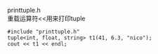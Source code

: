 printtuple.h   
重载运算符<<用来打印tuple
```
#include "printtuple.h"  
tuple<int, float, string> t1(41, 6.3, "nico");  
cout << t1 << endl;
```